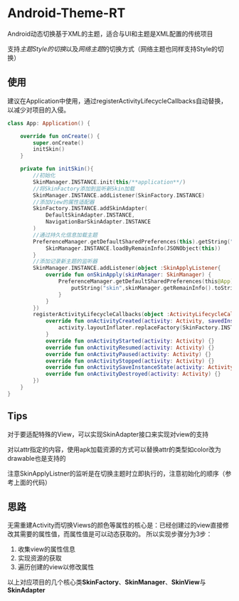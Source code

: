 # Android-Theme-RT
Android动态切换基于XML的主题，适合与UI和主题是XML配置的传统项目

支持*主题Style的切换*以及*网络主题*的切换方式（网络主题也同样支持Style的切换）

## 使用
建议在Application中使用，通过registerActivityLifecycleCallbacks自动替换，以减少对项目的入侵。
```kotlin
class App: Application() {

    override fun onCreate() {
        super.onCreate()
        initSkin()
    }

    private fun initSkin(){
        //初始化
        SkinManager.INSTANCE.init(this/**application**/)
        //将SkinFactory添加到监听新Skin加载
        SkinManager.INSTANCE.addListener(SkinFactory.INSTANCE)
        //添加View的属性适配器
        SkinFactory.INSTANCE.addSkinAdapter(
            DefaultSkinAdapter.INSTANCE,
            NavigationBarSkinAdapter.INSTANCE
        )
        //通过持久化信息加载主题
        PreferenceManager.getDefaultSharedPreferences(this).getString("skin",null)?.run {
            SkinManager.INSTANCE.loadByRemainInfo(JSONObject(this))
        }
        //添加记录新主题的监听器
        SkinManager.INSTANCE.addListener(object :SkinApplyListener{
            override fun onSkinApply(skinManager: SkinManager) {
                PreferenceManager.getDefaultSharedPreferences(this@App).edit {
                    putString("skin",skinManager.getRemainInfo().toString())
                }
            }
        })
        registerActivityLifecycleCallbacks(object :ActivityLifecycleCallbacks{
            override fun onActivityCreated(activity: Activity, savedInstanceState: Bundle?) {
                activity.layoutInflater.replaceFactory(SkinFactory.INSTANCE)
            }
            override fun onActivityStarted(activity: Activity) {}
            override fun onActivityResumed(activity: Activity) {}
            override fun onActivityPaused(activity: Activity) {}
            override fun onActivityStopped(activity: Activity) {}
            override fun onActivitySaveInstanceState(activity: Activity, outState: Bundle) {}
            override fun onActivityDestroyed(activity: Activity) {}
        })
    }
}
```


## Tips
对于要适配特殊的View，可以实现SkinAdapter接口来实现对view的支持

对以attr指定的内容，使用apk加载资源的方式可以替换attr的类型如color改为drawable也是支持的

注意SkinApplyListner的监听是在切换主题时立即执行的，注意初始化的顺序（参考上面的代码）


## 思路
无需重建Activity而切换Views的颜色等属性的核心是：已经创建过的view直接修改其需要的属性值，而属性值是可以动态获取的。
所以实现步骤分为3步：
 1. 收集view的属性信息
 2. 实现资源的获取
 3. 遍历创建的view以修改属性

以上对应项目的几个核心类**SkinFactory**、**SkinManager**、**SkinView**与**SkinAdapter**
